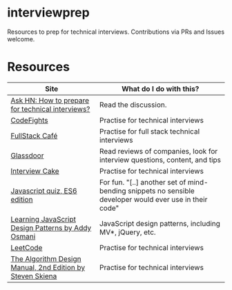 # interviewprep

Resources to prep for technical interviews. Contributions via PRs and Issues welcome. 

# Resources

| Site | What do I do with this? | 
| ------------- |-------------| 
| [Ask HN: How to prepare for technical interviews?](https://news.ycombinator.com/item?id=9170179) | Read the discussion. | 
| [CodeFights](https://codefights.com/) | Practise for technical interviews |
| [FullStack Café](https://www.fullstack.cafe/) | Practise for full stack technical interviews |
| [Glassdoor](https://www.glassdoor.com/) | Read reviews of companies, look for interview questions, content, and tips | 
| [Interview Cake](https://www.interviewcake.com/) | Practise for technical interviews | 
| [Javascript quiz, ES6 edition](http://perfectionkills.com/javascript-quiz-es6/) | For fun. "[..] another set of mind-bending snippets no sensible developer would ever use in their code" |
| [Learning JavaScript Design Patterns by Addy Osmani](https://addyosmani.com/resources/essentialjsdesignpatterns/book/) | JavaScript design patterns, including MV*, jQuery, etc. | 
| [LeetCode](https://leetcode.com/) | Practise for technical interviews | 
| [The Algorithm Design Manual, 2nd Edition by Steven Skiena](http://www.algorist.com/) | Practise for technical interviews |
